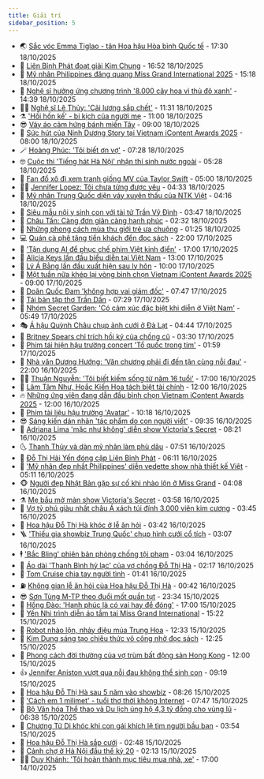 ```yaml
---
title: Giải trí
sidebar_position: 5
---
```


<!-- vnexpress-giai-tri:START -->
- 🌏 [Sắc vóc Emma Tiglao - tân Hoa hậu Hòa bình Quốc tế](https://vnexpress.net/sac-voc-emma-tiglao-tan-hoa-hau-hoa-binh-quoc-te-4953060.html) - 17:30 18/10/2025
- 💫 [Liên Bỉnh Phát đoạt giải Kim Chung](https://vnexpress.net/lien-binh-phat-doat-giai-kim-chung-4953064.html) - 16:52 18/10/2025
- 🌮 [Mỹ nhân Philippines đăng quang Miss Grand International 2025](https://vnexpress.net/my-nhan-philippines-dang-quang-miss-grand-international-2025-4953027.html) - 15:18 18/10/2025
- 🧠 [Nghệ sĩ hưởng ứng chương trình &#39;8.000 cây hoa vì thủ đô xanh&#39;](https://vnexpress.net/nghe-si-huong-ung-chuong-trinh-8-000-cay-hoa-vi-thu-do-xanh-4953007.html) - 14:39 18/10/2025
- 👨‍🏫 [Nghệ sĩ Lệ Thủy: &#39;Cải lương sắp chết&#39;](https://vnexpress.net/nghe-si-le-thuy-cai-luong-sap-chet-4953010.html) - 11:31 18/10/2025
- ⚗️ [&#39;Hồi hồn kế&#39; - bi kịch của người mẹ](https://vnexpress.net/giai-tri/phim/thu-vien-phim/the-resurrected-848) - 11:00 18/10/2025
- 😎 [Váy áo cảm hứng bánh miền Tây](https://vnexpress.net/vay-ao-cam-hung-banh-mien-tay-4952243.html) - 09:00 18/10/2025
- 🫣 [Sức hút của Ninh Dương Story tại Vietnam iContent Awards 2025](https://vnexpress.net/suc-hut-cua-ninh-duong-story-tai-vietnam-icontent-awards-2025-4952617.html) - 08:00 18/10/2025
- 🪄 [Hoàng Phúc: &#39;Tôi biết ơn vợ&#39;](https://vnexpress.net/hoang-phuc-toi-biet-on-vo-4950625.html) - 07:28 18/10/2025
- 🤓 [Cuộc thi &#39;Tiếng hát Hà Nội&#39; nhận thí sinh nước ngoài](https://vnexpress.net/cuoc-thi-tieng-hat-ha-noi-nhan-thi-sinh-nuoc-ngoai-4952197.html) - 05:28 18/10/2025
- 🫶 [Fan đổ xô đi xem tranh giống MV của Taylor Swift](https://vnexpress.net/fan-do-xo-di-xem-tranh-giong-mv-cua-taylor-swift-4952451.html) - 05:00 18/10/2025
- 🧑‍🏫 [Jennifer Lopez: Tôi chưa từng được yêu](https://vnexpress.net/jennifer-lopez-toi-chua-tung-duoc-yeu-4952011.html) - 04:33 18/10/2025
- 🦄 [Mỹ nhân Trung Quốc diện váy xuyên thấu của NTK Việt](https://vnexpress.net/my-nhan-trung-quoc-dien-vay-xuyen-thau-cua-ntk-viet-4952906.html) - 04:16 18/10/2025
- 💫 [Siêu mẫu nội y sinh con với tài tử Trần Vỹ Đình](https://vnexpress.net/sieu-mau-noi-y-sinh-con-voi-tai-tu-tran-vy-dinh-4952880.html) - 03:47 18/10/2025
- 🎊 [Châu Tấn: Càng đơn giản càng hạnh phúc](https://vnexpress.net/chau-tan-cang-don-gian-cang-hanh-phuc-4952859.html) - 02:32 18/10/2025
- 👹 [Những phong cách mùa thu giới trẻ ưa chuộng](https://vnexpress.net/nhung-phong-cach-mua-thu-gioi-tre-ua-chuong-4952691.html) - 01:25 18/10/2025
- 💻 [Quán cà phê tặng tiền khách đến đọc sách](https://vnexpress.net/quan-ca-phe-tang-tien-khach-den-doc-sach-4952684.html) - 22:00 17/10/2025
- 🤡 [&#39;Tận dụng AI để phục chế phim Việt kinh điển&#39;](https://vnexpress.net/tan-dung-ai-de-phuc-che-phim-viet-kinh-dien-4952446.html) - 17:00 17/10/2025
- 🥰 [Alicia Keys lần đầu biểu diễn tại Việt Nam](https://vnexpress.net/alicia-keys-lan-dau-bieu-dien-tai-viet-nam-4952760.html) - 13:00 17/10/2025
- 🚀 [Lý Á Bằng lần đầu xuất hiện sau ly hôn](https://vnexpress.net/ly-a-bang-lan-dau-xuat-hien-sau-ly-hon-4952467.html) - 10:00 17/10/2025
- 📝 [Một tuần nữa khép lại vòng bình chọn Vietnam iContent Awards 2025](https://vnexpress.net/mot-tuan-nua-khep-lai-vong-binh-chon-vietnam-icontent-awards-2025-4952349.html) - 09:00 17/10/2025
- 🐲 [Doãn Quốc Đam &#39;không hợp vai giám đốc&#39;](https://vnexpress.net/doan-quoc-dam-khong-hop-vai-giam-doc-4952456.html) - 07:47 17/10/2025
- 🎃 [Tái bản tập thơ Trần Dần](https://vnexpress.net/tai-ban-tap-tho-tran-dan-4952585.html) - 07:29 17/10/2025
- 🤠 [Nhóm Secret Garden: &#39;Có cảm xúc đặc biệt khi diễn ở Việt Nam&#39;](https://vnexpress.net/nhom-secret-garden-co-cam-xuc-dac-biet-khi-dien-o-viet-nam-4952207.html) - 05:49 17/10/2025
- 🎭 [Á hậu Quỳnh Châu chụp ảnh cưới ở Đà Lạt](https://vnexpress.net/a-hau-quynh-chau-chup-anh-cuoi-o-da-lat-4952547.html) - 04:44 17/10/2025
- 🧰 [Britney Spears chỉ trích hồi ký của chồng cũ](https://vnexpress.net/britney-spears-chi-trich-hoi-ky-cua-chong-cu-4952199.html) - 03:30 17/10/2025
- 🦍 [Phim tái hiện hậu trường concert &#39;Tổ quốc trong tim&#39;](https://vnexpress.net/phim-tai-hien-hau-truong-concert-to-quoc-trong-tim-4952441.html) - 01:59 17/10/2025
- 🌝 [Nhà văn Dương Hướng: &#39;Văn chương phải đi đến tận cùng nỗi đau&#39;](https://vnexpress.net/nha-van-duong-huong-van-chuong-phai-di-den-tan-cung-noi-dau-4942249.html) - 22:00 16/10/2025
- 🧑‍💻 [Thuận Nguyễn: &#39;Tôi biết kiếm sống từ năm 16 tuổi&#39;](https://vnexpress.net/thuan-nguyen-toi-biet-kiem-song-tu-nam-16-tuoi-4951089.html) - 17:00 16/10/2025
- 🥸 [Lâm Tâm Như, Hoắc Kiến Hoa tách biệt tài chính](https://vnexpress.net/lam-tam-nhu-hoac-kien-hoa-tach-biet-tai-chinh-4952267.html) - 12:00 16/10/2025
- 🔥 [Những ứng viên đang dẫn đầu bình chọn Vietnam iContent Awards 2025](https://vnexpress.net/nhung-ung-vien-dang-dan-dau-binh-chon-vietnam-icontent-awards-2025-4948304.html) - 12:00 16/10/2025
- 🐎 [Phim tài liệu hậu trường &#39;Avatar&#39;](https://vnexpress.net/phim-tai-lieu-hau-truong-avatar-4952061.html) - 10:18 16/10/2025
- 😎 [Sáng kiến dán nhãn &#39;tác phẩm do con người viết&#39;](https://vnexpress.net/sang-kien-dan-nhan-tac-pham-do-con-nguoi-viet-4952242.html) - 09:35 16/10/2025
- 🦄 [Adriana Lima &#39;mặc như không&#39; diễn show Victoria&#39;s Secret](https://vnexpress.net/adriana-lima-mac-nhu-khong-dien-show-victoria-s-secret-4952154.html) - 08:21 16/10/2025
- 🌜 [Thanh Thủy và dàn mỹ nhân làm phù dâu](https://vnexpress.net/thanh-thuy-va-dan-my-nhan-lam-phu-dau-4952200.html) - 07:51 16/10/2025
- 🚦 [Đỗ Thị Hải Yến đóng cặp Liên Bỉnh Phát](https://vnexpress.net/do-thi-hai-yen-dong-cap-lien-binh-phat-4951693.html) - 06:11 16/10/2025
- 🧐 [&#39;Mỹ nhân đẹp nhất Philippines&#39; diễn vedette show nhà thiết kế Việt](https://vnexpress.net/my-nhan-dep-nhat-philippines-dien-vedette-show-nha-thiet-ke-viet-4952103.html) - 05:11 16/10/2025
- 🐵 [Người đẹp Nhật Bản gặp sự cố khi nhào lộn ở Miss Grand](https://vnexpress.net/nguoi-dep-nhat-ban-gap-su-co-khi-nhao-lon-o-miss-grand-4952078.html) - 04:08 16/10/2025
- ⚗️ [Mẹ bầu mở màn show Victoria&#39;s Secret](https://vnexpress.net/me-bau-mo-man-show-victoria-s-secret-4952016.html) - 03:58 16/10/2025
- 👺 [Vợ tỷ phú giàu nhất châu Á xách túi đính 3.000 viên kim cương](https://vnexpress.net/vo-ty-phu-giau-nhat-chau-a-xach-tui-dinh-3-000-vien-kim-cuong-4952023.html) - 03:45 16/10/2025
- 🌊 [Hoa hậu Đỗ Thị Hà khóc ở lễ ăn hỏi](https://vnexpress.net/hoa-hau-do-thi-ha-khoc-o-le-an-hoi-4952014.html) - 03:42 16/10/2025
- 🪜 [&#39;Thiếu gia showbiz Trung Quốc&#39; chụp hình cưới cổ tích](https://vnexpress.net/thieu-gia-showbiz-trung-quoc-chup-hinh-cuoi-co-tich-4952008.html) - 03:07 16/10/2025
- 🕴 [&#39;Bắc Bling&#39; phiên bản phòng chống tội phạm](https://vnexpress.net/bac-bling-phien-ban-phong-chong-toi-pham-4952057.html) - 03:04 16/10/2025
- 💃 [Áo dài &#39;Thanh Bình hỷ lạc&#39; của vợ chồng Đỗ Thị Hà](https://vnexpress.net/ao-dai-thanh-binh-hy-lac-cua-vo-chong-do-thi-ha-4952006.html) - 02:17 16/10/2025
- 🦄 [Tom Cruise chia tay người tình](https://vnexpress.net/tom-cruise-chia-tay-nguoi-tinh-4951957.html) - 01:41 16/10/2025
- ⛽️ [Không gian lễ ăn hỏi của Hoa hậu Đỗ Thị Hà](https://vnexpress.net/khong-gian-le-an-hoi-cua-hoa-hau-do-thi-ha-4951941.html) - 00:42 16/10/2025
- 😎 [Sơn Tùng M-TP theo đuổi mốt quần tụt](https://vnexpress.net/son-tung-m-tp-theo-duoi-mot-quan-tut-4951666.html) - 23:34 15/10/2025
- 🌊 [Hồng Đào: &#39;Hạnh phúc là có vai hay để đóng&#39;](https://vnexpress.net/hong-dao-hanh-phuc-la-co-vai-hay-de-dong-4951864.html) - 17:00 15/10/2025
- 🐲 [Yến Nhi trình diễn áo tắm tại Miss Grand International](https://vnexpress.net/yen-nhi-trinh-dien-ao-tam-tai-miss-grand-international-4951888.html) - 15:22 15/10/2025
- 💂 [Robot nhào lộn, nhảy điệu múa Trung Hoa](https://vnexpress.net/robot-nhao-lon-nhay-dieu-mua-trung-hoa-4951863.html) - 12:33 15/10/2025
- 🙉 [Kim Dung sáng tạo chiêu thức võ công nhờ đọc sách](https://vnexpress.net/kim-dung-sang-tao-chieu-thuc-vo-cong-nho-doc-sach-4951730.html) - 12:25 15/10/2025
- 💪 [Phong cách đời thường của vợ trùm bất động sản Hong Kong](https://vnexpress.net/phong-cach-doi-thuong-cua-vo-trum-bat-dong-san-hong-kong-4951735.html) - 12:00 15/10/2025
- 👍 [Jennifer Aniston vượt qua nỗi đau không thể sinh con](https://vnexpress.net/jennifer-aniston-vuot-qua-noi-dau-khong-the-sinh-con-4951499.html) - 09:19 15/10/2025
- 💪 [Hoa hậu Đỗ Thị Hà sau 5 năm vào showbiz](https://vnexpress.net/hoa-hau-do-thi-ha-sau-5-nam-vao-showbiz-4951657.html) - 08:26 15/10/2025
- 💄 [&#39;Cách em 1 milimet&#39; - tuổi thơ thời không Internet](https://vnexpress.net/giai-tri/phim/thu-vien-phim/cach-em-1-milimet-845) - 07:47 15/10/2025
- 🦩 [Bộ Văn hóa Thể thao và Du lịch ủng hộ 4,3 tỷ đồng cho vùng lũ](https://vnexpress.net/bo-van-hoa-the-thao-va-du-lich-ung-ho-4-3-ty-dong-cho-vung-lu-4951476.html) - 06:38 15/10/2025
- 🥸 [Chương Tử Di khóc khi con gái khích lệ tìm người bầu bạn](https://vnexpress.net/chuong-tu-di-khoc-khi-con-gai-khich-le-tim-nguoi-bau-ban-4951590.html) - 03:54 15/10/2025
- 🧰 [Hoa hậu Đỗ Thị Hà sắp cưới](https://vnexpress.net/hoa-hau-do-thi-ha-sap-cuoi-4951533.html) - 02:48 15/10/2025
- 💼 [Cảnh chợ ở Hà Nội đầu thế kỷ 20](https://vnexpress.net/canh-cho-o-ha-noi-dau-the-ky-20-4951268.html) - 02:13 15/10/2025
- 🧑‍💻 [Duy Khánh: &#39;Tôi hoàn thành mục tiêu mua nhà, xe&#39;](https://vnexpress.net/duy-khanh-toi-hoan-thanh-muc-tieu-mua-nha-xe-4945975.html) - 17:00 14/10/2025<!-- vnexpress-giai-tri:END -->
